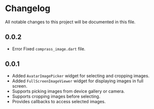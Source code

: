 # Changelog

All notable changes to this project will be documented in this file.

## 0.0.2
- Error Fixed `comprass_image.dart` file.


## 0.0.1
- Added `AvatarImagePicker` widget for selecting and cropping images.
- Added `FullScreenImageViewer` widget for displaying images in full screen.
- Supports picking images from device gallery or camera.
- Supports cropping images before selecting.
- Provides callbacks to access selected images.
